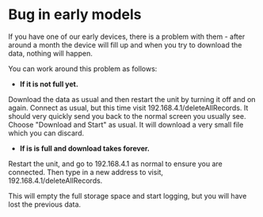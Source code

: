 # Bug in early models

If you have one of our early devices, there is a problem with them - after around a month the device will fill up and when you try to download the data, nothing will happen.

You can work around this problem as follows:

- **If it is not full yet.**

Download the data as usual and then restart the unit by turning it off and on again.  Connect as usual, but this time visit 192.168.4.1/deleteAllRecords. It should very quickly send you back to the normal screen you usually see. Choose "Download and Start" as usual.  It will download a very small file which you can discard.

- **If is is full and download takes forever.**

Restart the unit, and go to  192.168.4.1 as normal to ensure you are connected.  Then type in a new address to visit, 192.168.4.1/deleteAllRecords. 

This will empty the full storage space and start logging, but you will have lost the previous data.

<!-- :TODO: check it really starts logging automatically - i bet he means you have to press download and start. -->